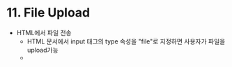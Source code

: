 # 11. File Upload

* HTML에서 파일 전송
  * HTML 문서에서 input 태그의 type 속성을 "file"로 지정하면 사용자가 파일을 upload가능
  *



